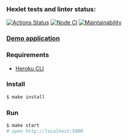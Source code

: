 ### Hexlet tests and linter status:
[![Actions Status](https://github.com/1g0rbm/frontend-project-lvl4/workflows/hexlet-check/badge.svg)](https://github.com/1g0rbm/frontend-project-lvl4/actions)
[![Node CI](https://github.com/1g0rbm/frontend-project-lvl4/actions/workflows/nodejs.yml/badge.svg)](https://github.com/1g0rbm/frontend-project-lvl4/actions/workflows/nodejs.yml)
[![Maintainability](https://api.codeclimate.com/v1/badges/4472fe5e0848cb420f0f/maintainability)](https://codeclimate.com/github/1g0rbm/frontend-project-lvl4/maintainability)

### [Demo application](https://frozen-ocean-23276.herokuapp.com/)

### Requirements

* [Heroku CLI](https://devcenter.heroku.com/articles/heroku-cli)

### Install

```sh
$ make install
```

### Run

```sh
$ make start
# open http://localhost:5000
```
